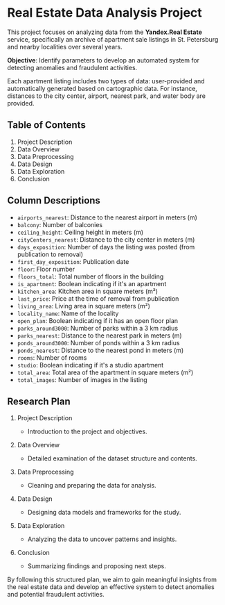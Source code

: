 # Real Estate Data Analysis Project

This project focuses on analyzing data from the **Yandex.Real Estate** service, specifically an archive of apartment sale listings in St. Petersburg and nearby localities over several years.

**Objective**: Identify parameters to develop an automated system for detecting anomalies and fraudulent activities.

Each apartment listing includes two types of data: user-provided and automatically generated based on cartographic data. For instance, distances to the city center, airport, nearest park, and water body are provided.

## Table of Contents

1. Project Description
2. Data Overview
3. Data Preprocessing
4. Data Design
5. Data Exploration
6. Conclusion

## Column Descriptions

- `airports_nearest`: Distance to the nearest airport in meters (m)
- `balcony`: Number of balconies
- `ceiling_height`: Ceiling height in meters (m)
- `cityCenters_nearest`: Distance to the city center in meters (m)
- `days_exposition`: Number of days the listing was posted (from publication to removal)
- `first_day_exposition`: Publication date
- `floor`: Floor number
- `floors_total`: Total number of floors in the building
- `is_apartment`: Boolean indicating if it's an apartment
- `kitchen_area`: Kitchen area in square meters (m²)
- `last_price`: Price at the time of removal from publication
- `living_area`: Living area in square meters (m²)
- `locality_name`: Name of the locality
- `open_plan`: Boolean indicating if it has an open floor plan
- `parks_around3000`: Number of parks within a 3 km radius
- `parks_nearest`: Distance to the nearest park in meters (m)
- `ponds_around3000`: Number of ponds within a 3 km radius
- `ponds_nearest`: Distance to the nearest pond in meters (m)
- `rooms`: Number of rooms
- `studio`: Boolean indicating if it's a studio apartment
- `total_area`: Total area of the apartment in square meters (m²)
- `total_images`: Number of images in the listing

## Research Plan

1. Project Description
   - Introduction to the project and objectives.

2. Data Overview
   - Detailed examination of the dataset structure and contents.

3. Data Preprocessing
   - Cleaning and preparing the data for analysis.

4. Data Design
   - Designing data models and frameworks for the study.

5. Data Exploration
   - Analyzing the data to uncover patterns and insights.
6. Conclusion
   - Summarizing findings and proposing next steps.

By following this structured plan, we aim to gain meaningful insights from the real estate data and develop an effective system to detect anomalies and potential fraudulent activities.
